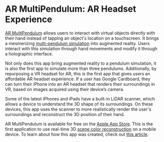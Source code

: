 # AR MultiPendulum: AR Headset Experience

[AR MultiPendulum](https://apps.apple.com/app/ar-multipendulum/id1583322801) allows users to interact with virtual objects directly with their hand instead of tapping an object's location on a touchscreen. It brings a mesmerizing [multi-pendulum simulation](https://philipturner.github.io/multipendulum) into augmented reality. Users interact with this simulation through hand movements and modify it through a holographic interface.

Not only does this app bring augmented reality to a pendulum simulation, it is also the first app to simulate more than three pendulums. Additionally, by repurposing a VR headset for AR, this is the first app that gives users an affordable AR headset experience. If a user has Google Cardboard, they can turn their iPhone into an AR headset that renders their surroundings in VR, based on images acquired using their device’s camera.

Some of the latest iPhones and iPads have a built-in LiDAR scanner, which allows a device to understand the 3D shape of its surroundings. On these devices, this app uses the scanner to more realistically render the user's surroundings and reconstruct the 3D position of their hand.

AR MultiPendulum is available for free on the [Apple App Store](https://apps.apple.com/app/ar-multipendulum/id1583322801). This is the first application to use real-time 3D [scene color reconstruction](https://github.com/philipturner/scene-color-reconstruction) on a mobile device. To learn about how this app was created, check out [this article](https://philipturner.github.io/first-affordable-ar-headset).
